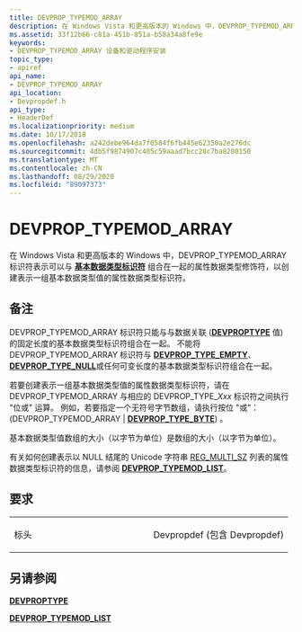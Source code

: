 ```yaml
---
title: DEVPROP_TYPEMOD_ARRAY
description: 在 Windows Vista 和更高版本的 Windows 中，DEVPROP_TYPEMOD_ARRAY 标识符表示可以与基本数据类型标识符组合在一起的属性数据类型修饰符，以创建表示一组基本数据类型值的属性数据类型标识符。
ms.assetid: 33f12b66-c81a-451b-851a-b58a34a8fe9e
keywords:
- DEVPROP_TYPEMOD_ARRAY 设备和驱动程序安装
topic_type:
- apiref
api_name:
- DEVPROP_TYPEMOD_ARRAY
api_location:
- Devpropdef.h
api_type:
- HeaderDef
ms.localizationpriority: medium
ms.date: 10/17/2018
ms.openlocfilehash: a242debe964da7f0584f6fb445e62350a2e276dc
ms.sourcegitcommit: 4db5f9874907c405c59aaad7bcc28c7ba8280150
ms.translationtype: MT
ms.contentlocale: zh-CN
ms.lasthandoff: 08/29/2020
ms.locfileid: "89097373"
---
```

# <a name="devprop_typemod_array"></a>DEVPROP_TYPEMOD_ARRAY


在 Windows Vista 和更高版本的 Windows 中，DEVPROP_TYPEMOD_ARRAY 标识符表示可以与 [**基本数据类型标识符**](/previous-versions/ff537793(v=vs.85)) 组合在一起的属性数据类型修饰符，以创建表示一组基本数据类型值的属性数据类型标识符。

<a name="remarks"></a>备注
-------

DEVPROP_TYPEMOD_ARRAY 标识符只能与与数据关联 ([**DEVPROPTYPE**](/previous-versions/ff543546(v=vs.85)) 值) 的固定长度的基本数据类型标识符组合在一起。 不能将 DEVPROP_TYPEMOD_ARRAY 标识符与 [**DEVPROP_TYPE_EMPTY**](devprop-type-empty.md)、 [**DEVPROP_TYPE_NULL**](devprop-type-null.md)或任何可变长度的基本数据类型标识符组合在一起。

若要创建表示一组基本数据类型值的属性数据类型标识符，请在 DEVPROP_TYPEMOD_ARRAY 与相应的 DEVPROP_TYPE_*Xxx* 标识符之间执行 "位或" 运算。 例如，若要指定一个无符号字节数组，请执行按位 "或"： (DEVPROP_TYPEMOD_ARRAY | [**DEVPROP_TYPE_BYTE**](devprop-type-byte.md)) 。

基本数据类型值数组的大小（以字节为单位）是数组的大小（以字节为单位）。

有关如何创建表示以 NULL 结尾的 Unicode 字符串 [REG_MULTI_SZ](/windows/desktop/SysInfo/registry-value-types) 列表的属性数据类型标识符的信息，请参阅 [**DEVPROP_TYPEMOD_LIST**](devprop-typemod-list.md)。

<a name="requirements"></a>要求
------------

<table>
<colgroup>
<col width="50%" />
<col width="50%" />
</colgroup>
<tbody>
<tr class="odd">
<td align="left"><p>标头</p></td>
<td align="left">Devpropdef (包含 Devpropdef) </td>
</tr>
</tbody>
</table>

## <a name="see-also"></a>另请参阅


[**DEVPROPTYPE**](/previous-versions/ff543546(v=vs.85))

[**DEVPROP_TYPEMOD_LIST**](devprop-typemod-list.md)

 

